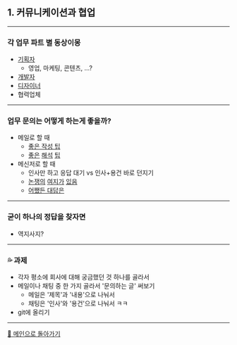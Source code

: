 ## 1. 커뮤니케이션과 협업

***

### 각 업무 파트 별 동상이몽
- [기획자](./img/cowork1.jpg)
  - 영업, 마케팅, 콘텐츠, ...?
- [개발자](./img/cowork2.jpg)
- [디자이너](./img/cowork3.jpg)
- 협력업체

***

### 업무 문의는 어떻게 하는게 좋을까?
- 메일로 할 때
  - [좋은 작성 팁](https://brunch.co.kr/@13335218e68a4e8/68)
  - [좋은](./img/commu1.jpg) [해석](./img/commu2.jpg) [팁](./img/commu3.jpg)
- 메신저로 할 때
  - 인사만 하고 응답 대기 vs 인사+용건 바로 던지기
  - [논쟁의](./img/msg1.jpg) [여지가](./img/msg2.jpg) [있음](./img/msg3.jpg)
  - [어쨌든 대답은](./img/commu4.jpg)

***

### 굳이 하나의 정답을 찾자면
- 역지사지?

***

### 💦 과제
- 각자 평소에 회사에 대해 궁금했던 것 하나를 골라서
- 메일이나 채팅 중 한 가지 골라서 '문의하는 글' 써보기
  - 메일은 '제목'과 '내용'으로 나눠서
  - 채팅은 '인사'와 '용건'으로 나눠서 ㅋㅋ
- git에 올리기


***

[🚀 메인으로 돌아가기](./main.md)
